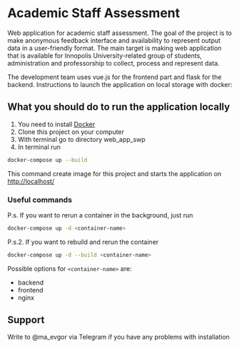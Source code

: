 # Academic Staff Assessment
Web application for academic staff assessment. 
The goal of the project is to make anonymous feedback interface and availability to represent output data in a user-friendly format.
The main target is making web application that is available for Innopolis University-related group of students, administration and professorship to collect, process and represent data.

The development team uses vue.js for the frontend part and flask for the backend.
Instructions to launch the application on local storage with docker:

## What you should do to run the application locally
1. You need to install [Docker](https://www.docker.com/)
2. Clone this project on your computer
3. With terminal go to directory web_app_swp
4. In terminal run
```bash
docker-compose up --build
```
This command create image for this project and starts the application on [http://localhost/](http://localhost/)

### Useful commands
P.s. If you want to rerun a container in the background, just run
```bash
docker-compose up -d <container-name>
```
P.s.2. If you want to rebuild and rerun the container
```bash
docker-compose up -d --build <container-name>
```

Possible options for `<container-name>` are:
  - backend
  - frontend
  - nginx

## Support
Write to @ma_evgor via Telegram if you have any problems with installation
